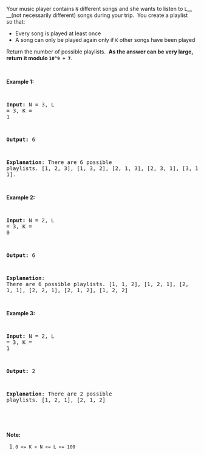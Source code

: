 Your music player contains `` N ``&nbsp;different songs and she wants to listen to `` L ``__ __(not necessarily different) songs during your trip. &nbsp;You&nbsp;create&nbsp;a playlist so&nbsp;that:

*   Every song is played at least once
*   A song can only be played again only if&nbsp;`` K ``&nbsp;other songs have been played

Return the number of possible playlists.&nbsp; __As the answer can be very large, return it modulo `` 10^9 + 7 ``__.

&nbsp;

<div>
<div>
<div>
<p><strong>Example 1:</strong></p>
<pre>
<strong>Input: </strong>N = <span id="example-input-1-1">3</span>, L = <span id="example-input-1-2">3</span>, K = <span id="example-input-1-3">1</span>
<strong>Output: </strong><span id="example-output-1">6
<strong>Explanation</strong>: </span><span>There are 6 possible playlists. [1, 2, 3], [1, 3, 2], [2, 1, 3], [2, 3, 1], [3, 1, 2], [3, 2, 1].</span>
</pre>
<div>
<p><strong>Example 2:</strong></p>
<pre>
<strong>Input: </strong>N = <span id="example-input-2-1">2</span>, L = <span id="example-input-2-2">3</span>, K = <span id="example-input-2-3">0</span>
<strong>Output: </strong><span id="example-output-2">6
</span><span id="example-output-1"><strong>Explanation</strong>: </span><span>There are 6 possible playlists. [1, 1, 2], [1, 2, 1], [2, 1, 1], [2, 2, 1], [2, 1, 2], [1, 2, 2]</span>
</pre>
<div>
<p><strong>Example 3:</strong></p>
<pre>
<strong>Input: </strong>N = <span id="example-input-3-1">2</span>, L = <span id="example-input-3-2">3</span>, K = <span id="example-input-3-3">1</span>
<strong>Output: </strong><span id="example-output-3">2
<strong>Explanation</strong>: </span><span>There are 2 possible playlists. [1, 2, 1], [2, 1, 2]</span>
</pre>
</div>
</div>
<p>&nbsp;</p>
<p><strong>Note:</strong></p>
<ol>
<li><code>0 &lt;= K &lt; N &lt;= L &lt;= 100</code></li>
</ol>
</div>
</div>
</div>